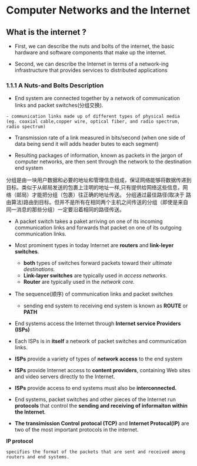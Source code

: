 # Computer Networks and the Internet

## What is the internet ?

-  First, we can describe the nuts and bolts of the internet, the basic hardware and software components that make up the internet.

- Second, we can describe the Internet in terms of a network-ing infrastructure that provides services to distributed applications

### 1.1.1 A Nuts-and Bolts Description

- End system are connected together by a network of communication links and packet switches(分组交换).


```text
- communication links made up of different types of physical media (eg. coaxial cable,copper wire, optical fiber, and radio spectrum, radio spectrum)
```

- Transmission rate of a link measured in bits/second
(when one side of data being send it will adds header butes to each segment)

- Resulting packages of information, known as packets in the jargon of computer networks, are then sent through the network to the destination end system

分组是由一块用户数据和必要的地址和管理信息组成，保证网络能够将数据传递到目标。类似于从邮局发送的包裹上注明的地址一样,只有提供给网络这些信息，网络（邮局）才能把分组（包裹）往正确的地址传送。
分组通过最佳路径(取决于 路由算法)路由到目标。但并不是所有在相同两个主机之间传送的分组（即使是来自同一消息的那些分组）一定要沿着相同的路径传送。

-  A packet switch takes a paket arriving on one of its incoming communication links and forwards that packet on one of its outgoing communication links.

- Most prominent types in today Internet are **routers** and **link-leyer switches**.
     - **both** types of switches forward packets toward their *ultimate destinations.*
     - **Link-layer switches** are typically used in *access networks*.
     - **Router** are typically used in the *network core.*

-  The sequence(顺序) of communication links and packet switches
     -  sending end system to receiving end system is known as **ROUTE** or **PATH**

- End systems access the Internet through **Internet  service Providers (ISPs)**

- Each ISPs is in **itself** a network of packet switches and communication links.

- **ISPs** provide a variety of types of **network access** to the end system

- **ISPs** provide Internet access to **content providers**, containing Web sites and video servers directly to the Internet.

- **ISPs** provide access to end systems must also be **interconnected.**

- End systems, packet switches and other pieces of the Internet run **protocols** that control the **sending and receiving of informaiton within the Internet**.

- **The transimission Control protocal (TCP)** and  **Internet Protocal(IP)** are two of the most important protocols in the internet.

**IP protocol**

```text
specifies the format of the packets that are sent and received among routers and end systems.
```
